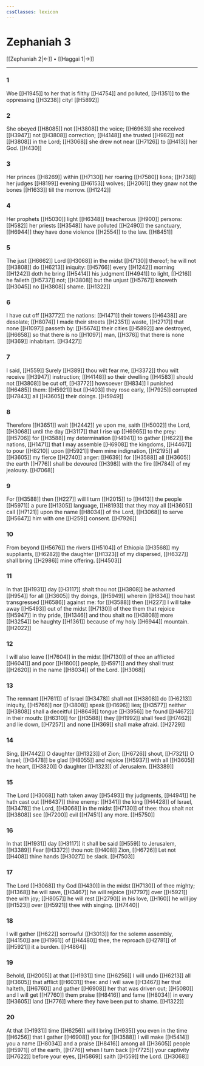 ```yaml
---
cssClasses: lexicon
---
```

# Zephaniah 3

[[Zephaniah 2|←]] • [[Haggai 1|→]]

---

### 1
Woe [[H1945]] to her that is filthy [[H4754]] and polluted, [[H1351]] to the oppressing [[H3238]] city! [[H5892]]

### 2
She obeyed [[H8085]] not [[H3808]] the voice; [[H6963]] she received [[H3947]] not [[H3808]] correction; [[H4148]] she trusted [[H982]] not [[H3808]] in the Lord; [[H3068]] she drew not near [[H7126]] to [[H413]] her God. [[H430]]

### 3
Her princes [[H8269]] within [[H7130]] her roaring [[H7580]] lions; [[H738]] her judges [[H8199]] evening [[H6153]] wolves; [[H2061]] they gnaw not the bones [[H1633]] till the morrow. [[H1242]]

### 4
Her prophets [[H5030]] light [[H6348]] treacherous [[H900]] persons: [[H582]] her priests [[H3548]] have polluted [[H2490]] the sanctuary, [[H6944]] they have done violence [[H2554]] to the law. [[H8451]]

### 5
The just [[H6662]] Lord [[H3068]] in the midst [[H7130]] thereof; he will not [[H3808]] do [[H6213]] iniquity: [[H5766]] every [[H1242]] morning [[H1242]] doth he bring [[H5414]] his judgment [[H4941]] to light, [[H216]] he faileth [[H5737]] not; [[H3808]] but the unjust [[H5767]] knoweth [[H3045]] no [[H3808]] shame. [[H1322]]

### 6
I have cut off [[H3772]] the nations: [[H1471]] their towers [[H6438]] are desolate; [[H8074]] I made their streets [[H2351]] waste, [[H2717]] that none [[H1097]] passeth by: [[H5674]] their cities [[H5892]] are destroyed, [[H6658]] so that there is no [[H1097]] man, [[H376]] that there is none [[H369]] inhabitant. [[H3427]]

### 7
I said, [[H559]] Surely [[H389]] thou wilt fear me, [[H3372]] thou wilt receive [[H3947]] instruction; [[H4148]] so their dwelling [[H4583]] should not [[H3808]] be cut off, [[H3772]] howsoever [[H834]] I punished [[H6485]]  them: [[H5921]] but [[H403]] they rose early, [[H7925]] corrupted [[H7843]] all [[H3605]] their doings. [[H5949]]

### 8
Therefore [[H3651]] wait [[H2442]] ye upon me, saith [[H5002]] the Lord, [[H3068]] until the day [[H3117]] that I rise up [[H6965]] to the prey: [[H5706]] for [[H3588]] my determination [[H4941]] to gather [[H622]] the nations, [[H1471]] that I may assemble [[H6908]] the kingdoms, [[H4467]] to pour [[H8210]] upon [[H5921]] them mine indignation, [[H2195]] all [[H3605]] my fierce [[H2740]] anger: [[H639]] for [[H3588]] all [[H3605]] the earth [[H776]] shall be devoured [[H398]] with the fire [[H784]] of my jealousy. [[H7068]]

### 9
For [[H3588]] then [[H227]] will I turn [[H2015]] to [[H413]] the people [[H5971]] a pure [[H1305]] language, [[H8193]] that they may all [[H3605]] call [[H7121]] upon the name [[H8034]] of the Lord, [[H3068]] to serve [[H5647]] him with one [[H259]] consent. [[H7926]]

### 10
From beyond [[H5676]] the rivers [[H5104]] of Ethiopia [[H3568]] my suppliants, [[H6282]] the daughter [[H1323]] of my dispersed, [[H6327]] shall bring [[H2986]] mine offering. [[H4503]]

### 11
In that [[H1931]] day [[H3117]] shalt thou not [[H3808]] be ashamed [[H954]] for all [[H3605]] thy doings, [[H5949]] wherein [[H834]] thou hast transgressed [[H6586]] against me: for [[H3588]] then [[H227]] I will take away [[H5493]] out of the midst [[H7130]] of thee them that rejoice [[H5947]] in thy pride, [[H1346]] and thou shalt no [[H3808]] more [[H3254]] be haughty [[H1361]] because of my holy [[H6944]] mountain. [[H2022]]

### 12
I will also leave [[H7604]] in the midst [[H7130]] of thee an afflicted [[H6041]] and poor [[H1800]] people, [[H5971]] and they shall trust [[H2620]] in the name [[H8034]] of the Lord. [[H3068]]

### 13
The remnant [[H7611]] of Israel [[H3478]] shall not [[H3808]] do [[H6213]] iniquity, [[H5766]] nor [[H3808]] speak [[H1696]] lies; [[H3577]] neither [[H3808]] shall a deceitful [[H8649]] tongue [[H3956]] be found [[H4672]] in their mouth: [[H6310]] for [[H3588]] they [[H1992]] shall feed [[H7462]] and lie down, [[H7257]] and none [[H369]] shall make afraid. [[H2729]]

### 14
Sing, [[H7442]] O daughter [[H1323]] of Zion; [[H6726]] shout, [[H7321]] O Israel; [[H3478]] be glad [[H8055]] and rejoice [[H5937]] with all [[H3605]] the heart, [[H3820]] O daughter [[H1323]] of Jerusalem. [[H3389]]

### 15
The Lord [[H3068]] hath taken away [[H5493]] thy judgments, [[H4941]] he hath cast out [[H6437]] thine enemy: [[H341]] the king [[H4428]] of Israel, [[H3478]] the Lord, [[H3068]] in the midst [[H7130]] of thee: thou shalt not [[H3808]] see [[H7200]] evil [[H7451]] any more. [[H5750]]

### 16
In that [[H1931]] day [[H3117]] it shall be said [[H559]] to Jerusalem, [[H3389]] Fear [[H3372]] thou not: [[H408]] Zion, [[H6726]] Let not [[H408]] thine hands [[H3027]] be slack. [[H7503]]

### 17
The Lord [[H3068]] thy God [[H430]] in the midst [[H7130]] of thee mighty; [[H1368]] he will save, [[H3467]] he will rejoice [[H7797]] over [[H5921]] thee with joy; [[H8057]] he will rest [[H2790]] in his love, [[H160]] he will joy [[H1523]] over [[H5921]] thee with singing. [[H7440]]

### 18
I will gather [[H622]] sorrowful [[H3013]] for the solemn assembly, [[H4150]] are [[H1961]] of [[H4480]] thee, the reproach [[H2781]] of [[H5921]] it a burden. [[H4864]]

### 19
Behold, [[H2005]] at that [[H1931]] time [[H6256]] I will undo [[H6213]] all [[H3605]] that afflict [[H6031]] thee: and I will save [[H3467]] her that halteth, [[H6760]] and gather [[H6908]] her that was driven out; [[H5080]] and I will get [[H7760]] them praise [[H8416]] and fame [[H8034]] in every [[H3605]] land [[H776]] where they have been put to shame. [[H1322]]

### 20
At that [[H1931]] time [[H6256]] will I bring [[H935]] you even in the time [[H6256]] that I gather [[H6908]] you: for [[H3588]] I will make [[H5414]] you a name [[H8034]] and a praise [[H8416]] among all [[H3605]] people [[H5971]] of the earth, [[H776]] when I turn back [[H7725]] your captivity [[H7622]] before your eyes, [[H5869]] saith [[H559]] the Lord. [[H3068]]